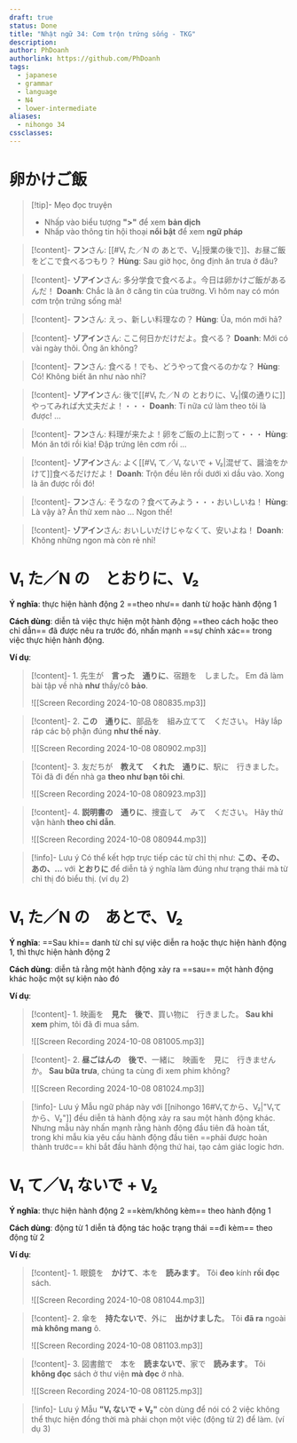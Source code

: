 ```yaml
---
draft: true
status: Done
title: "Nhật ngữ 34: Cơm trộn trứng sống - TKG"
description:
author: PhDoanh
authorlink: https://github.com/PhDoanh
tags:
  - japanese
  - grammar
  - language
  - N4
  - lower-intermediate
aliases:
  - nihongo 34
cssclasses:
---
```

# 卵かけご飯
> [!tip]- Mẹo đọc truyện
> - Nhấp vào biểu tượng **">"** để xem **bản dịch**
> - Nhấp vào thông tin hội thoại **nổi bật** để xem **ngữ pháp**

> [!content]- **フン**さん: [[#V₁ た／N の あとで、V₂|授業の後で]]、お昼ご飯をどこで食べるつもり？
> **Hùng**: Sau giờ học, ông định ăn trưa ở đâu?

> [!content]- **ゾアイン**さん: 多分学食で食べるよ。今日は卵かけご飯があるんだ！
> **Doanh**: Chắc là ăn ở căng tin của trường. Vì hôm nay có món cơm trộn trứng sống mà!

> [!content]- **フン**さん: えっ、新しい料理なの？
> **Hùng**: Ủa, món mới hả?

> [!content]- **ゾアイン**さん: ここ何日かだけだよ。食べる？
> **Doanh**: Mới có vài ngày thôi. Ông ăn không?

> [!content]- **フン**さん: 食べる！でも、どうやって食べるのかな？
> **Hùng**: Có! Không biết ăn như nào nhỉ?

> [!content]- **ゾアイン**さん: 後で[[#V₁ た／N の とおりに、V₂|僕の通りに]]やってみれば大丈夫だよ！・・・
> **Doanh**: Tí nữa cứ làm theo tôi là được! ...

> [!content]- **フン**さん: 料理が来たよ！卵をご飯の上に割って・・・
> **Hùng**: Món ăn tới rồi kìa! Đập trứng lên cơm rồi ...

> [!content]- **ゾアイン**さん: よく[[#V₁ て／V₁ ないで + V₂|混ぜて、醤油をかけて]]食べるだけだよ！
> **Doanh**: Trộn đều lên rồi dưới xì dầu vào. Xong là ăn được rồi đó!

> [!content]- **フン**さん: そうなの？食べてみよう・・・おいしいね！
> **Hùng**: Là vậy à? Ăn thử xem nào ... Ngon thế!

> [!content]- **ゾアイン**さん: おいしいだけじゃなくて、安いよね！
> **Doanh**: Không những ngon mà còn rẻ nhỉ!

# V₁ た／N の　とおりに、V₂
**Ý nghĩa**: thực hiện hành động 2 ==theo như== danh từ hoặc hành động 1

**Cách dùng**: diễn tả việc thực hiện một hành động ==theo cách hoặc theo chỉ dẫn== đã được nêu ra trước đó, nhấn mạnh ==sự chính xác== trong việc thực hiện hành động.

**Ví dụ**:
> [!content]- 1\. 先生が　**言った　通りに**、宿題を　しました。
> Em đã làm bài tập về nhà **như** thầy/cô **bảo**.
> 
> ![[Screen Recording 2024-10-08 080835.mp3]]

> [!content]- 2\. **この　通りに**、部品を　組み立てて　ください。
> Hãy lắp ráp các bộ phận đúng **như thế này**.
> 
> ![[Screen Recording 2024-10-08 080902.mp3]]

> [!content]- 3\. 友だちが　**教えて　くれた　通りに**、駅に　行きました。
> Tôi đã đi đến nhà ga **theo như bạn tôi chỉ**.
> 
> ![[Screen Recording 2024-10-08 080923.mp3]]

> [!content]- 4\. **説明書の　通りに**、捜査して　みて　ください。
> Hãy thử vận hành **theo chỉ dẫn**.
> 
> ![[Screen Recording 2024-10-08 080944.mp3]]

> [!info]- Lưu ý
> Có thể kết hợp trực tiếp các từ chỉ thị như: **この、その、あの、…** với **とおりに** để diễn tả ý nghĩa làm đúng như trạng thái mà từ chỉ thị đó biểu thị. (ví dụ 2)

# V₁ た／N の　あとで、V₂
**Ý nghĩa**: ==Sau khi== danh từ chỉ sự việc diễn ra hoặc thực hiện hành động 1, thì thực hiện hành động 2

**Cách dùng**: diễn tả rằng một hành động xảy ra ==sau== một hành động khác hoặc một sự kiện nào đó

**Ví dụ**:
> [!content]- 1\. 映画を　**見た　後で**、買い物に　行きました。
> **Sau khi xem** phim, tôi đã đi mua sắm.
> 
> ![[Screen Recording 2024-10-08 081005.mp3]]

> [!content]- 2\. **昼ごはんの　後で**、一緒に　映画を　見に　行きませんか。
> **Sau bữa trưa**, chúng ta cùng đi xem phim không?
> 
> ![[Screen Recording 2024-10-08 081024.mp3]]

> [!info]- Lưu ý
> Mẫu ngữ pháp này với [[nihongo 16#V₁てから、V₂|"V₁てから、V₂"]] đều diễn tả hành động xảy ra sau một hành động khác. Nhưng mẫu này nhấn mạnh rằng hành động đầu tiên đã hoàn tất, trong khi mẫu kia yêu cầu hành động đầu tiên ==phải được hoàn thành trước== khi bắt đầu hành động thứ hai, tạo cảm giác logic hơn.

# V₁ て／V₁ ないで + V₂
**Ý nghĩa**: thực hiện hành động 2 ==kèm/không kèm== theo hành động 1

**Cách dùng**: động từ 1 diễn tả động tác hoặc trạng thái ==đi kèm== theo động từ 2

**Ví dụ**:
> [!content]- 1\. 眼鏡を　**かけて**、本を　**読みます**。
> Tôi **đeo** kính **rồi đọc** sách.
> 
> ![[Screen Recording 2024-10-08 081044.mp3]]

> [!content]- 2\. 傘を　**持たないで**、外に　**出かけました**。
> Tôi **đã ra** ngoài **mà không mang** ô.
> 
> ![[Screen Recording 2024-10-08 081103.mp3]]

> [!content]- 3\. 図書館で　本を　**読まないで**、家で　**読みます**。
> Tôi **không đọc** sách ở thư viện **mà đọc** ở nhà.
> 
> ![[Screen Recording 2024-10-08 081125.mp3]]

> [!info]- Lưu ý
> Mẫu **"V₁ ないで + V₂"** còn dùng để nói có 2 việc không thể thực hiện đồng thời mà phải chọn một việc (động từ 2) để làm. (ví dụ 3)






